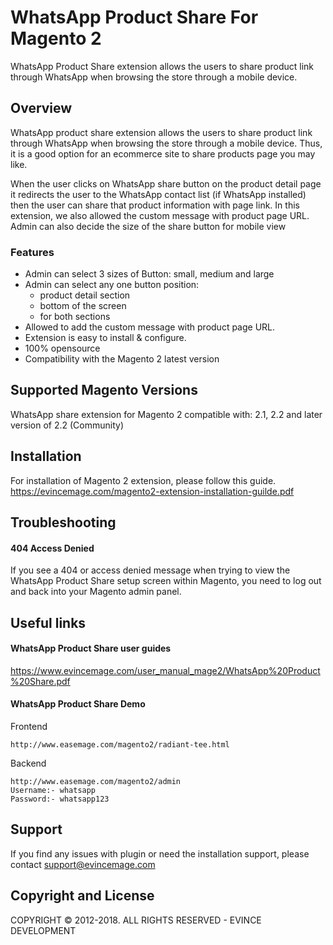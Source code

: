# WhatsApp Product Share For Magento 2
WhatsApp Product Share extension allows the users to share product link through WhatsApp when browsing the store through a mobile device.

## Overview
WhatsApp product share extension allows the users to share product link through WhatsApp when browsing the store through a mobile device. Thus, it is a good option for an ecommerce site to share products page you may like.

When the user clicks on WhatsApp share button on the product detail page it redirects the user to the WhatsApp contact list (if WhatsApp installed) then the user can share that product information with page link. In this extension, we also allowed the custom message with product page URL. Admin can also decide the size of the share button for mobile view

### Features
* Admin can select 3 sizes of Button: small, medium and large
* Admin can select any one button position:
	* product detail section
	* bottom of the screen
	* for both sections
* Allowed to add the custom message with product page URL.
* Extension is easy to install & configure.
* 100% opensource
* Compatibility with the Magento 2 latest version

## Supported Magento Versions
WhatsApp share extension for Magento 2 compatible with: 2.1, 2.2 and later version of 2.2 (Community)

## Installation
For installation of Magento 2 extension, please follow this guide.
https://evincemage.com/magento2-extension-installation-guilde.pdf

## Troubleshooting
#### 404 Access Denied
If you see a 404 or access denied message when trying to view the WhatsApp Product Share setup screen within Magento, you need to log out and back into your Magento admin panel.


## Useful links
####  WhatsApp Product Share user guides
https://www.evincemage.com/user_manual_mage2/WhatsApp%20Product%20Share.pdf

#### WhatsApp Product Share Demo
Frontend
	
	http://www.easemage.com/magento2/radiant-tee.html

Backend
	
	http://www.easemage.com/magento2/admin
	Username:- whatsapp
	Password:- whatsapp123	

## Support
If you find any issues with plugin or need the installation support, please contact support@evincemage.com

## Copyright and License
COPYRIGHT © 2012-2018. ALL RIGHTS RESERVED - EVINCE DEVELOPMENT